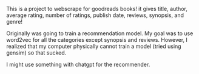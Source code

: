 This is a project to webscrape for goodreads books! it gives title, author, average rating, number of ratings, publish date, reviews, synopsis, and genre! 

Originally was going to train a recommendation model. My goal was to use word2vec for all the categories except synopsis and reviews. However, I realized that my computer physically cannot train a model (tried using gensim) so that sucked.

I might use something with chatgpt for the recommender. 
